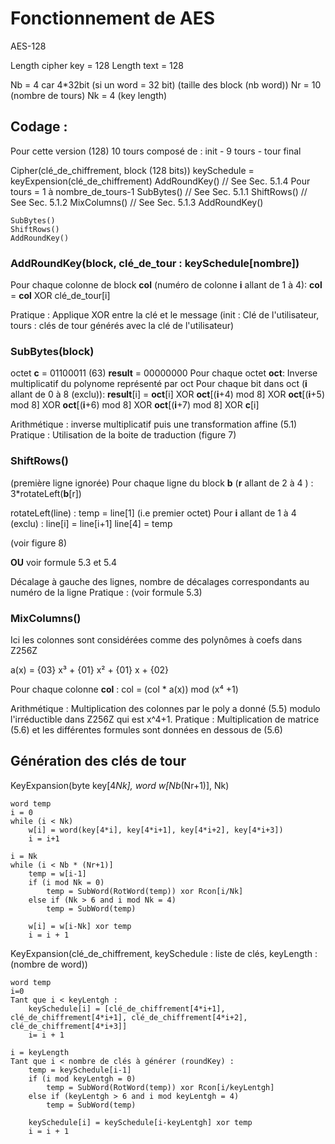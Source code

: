 # Fonctionnement de AES

AES-128

Length cipher key = 128
Length text = 128

Nb = 4 car 4*32bit (si un word = 32 bit) (taille des block (nb word))
Nr = 10 (nombre de tours)
Nk = 4 (key length)


## Codage :

Pour cette version (128) 10 tours composé de : init - 9 tours - tour final

Cipher(clé_de_chiffrement, block (128 bits))
    keySchedule = keyExpension(clé_de_chiffrement)
    AddRoundKey() // See Sec. 5.1.4
    Pour tours = 1 à nombre_de_tours-1
        SubBytes() // See Sec. 5.1.1
        ShiftRows() // See Sec. 5.1.2
        MixColumns() // See Sec. 5.1.3
        AddRoundKey()

    SubBytes()
    ShiftRows()
    AddRoundKey()



### AddRoundKey(block, clé_de_tour : keySchedule[nombre])

Pour chaque colonne de block **col** (numéro de colonne **i** allant de 1 à 4):
    **col** = **col** XOR clé_de_tour[i]

Pratique : Applique XOR entre la clé et le message (init : Clé de l'utilisateur, tours : clés de tour générés avec la clé de l'utilisateur)

### SubBytes(block)

octet **c** = 01100011 (63)
**result** = 00000000
Pour chaque octet **oct**:
    Inverse multiplicatif du polynome représenté par oct
    Pour chaque bit dans oct (**i** allant de 0 à 8 (exclu)):
        **result**[i] = **oct**[i] XOR **oct**[(**i**+4) mod 8] XOR **oct**[(**i**+5) mod 8] XOR **oct**[(**i**+6) mod 8] XOR **oct**[(**i**+7) mod 8] XOR **c**[i]
    

Arithmétique : inverse multiplicatif puis une transformation affine (5.1)
Pratique : Utilisation de la boite de traduction (figure 7)

### ShiftRows()

(première ligne ignorée)
Pour chaque ligne du block **b** (**r** allant de 2 à 4 ) :
    3*rotateLeft(**b**[r])

rotateLeft(line) :
    temp = line[1] (i.e premier octet)
    Pour **i** allant de 1 à 4 (exclu) :
        line[i] = line[i+1]
    line[4] = temp

(voir figure 8)

**OU** voir formule 5.3 et 5.4

Décalage à gauche des lignes, nombre de décalages correspondants au numéro de la ligne
Pratique : (voir formule 5.3)

### MixColumns()

Ici les colonnes sont considérées comme des polynômes à coefs dans Z256Z

a(x) = {03} x³ + {01} x² + {01} x + {02}

Pour chaque colonne **col** :
    col = (col * a(x)) mod (x⁴ +1)


Arithmétique : Multiplication des colonnes par le poly a donné (5.5) modulo l'irréductible dans Z256Z qui est x^4+1.
Pratique : Multiplication de matrice (5.6) et les différentes formules sont données en dessous de (5.6)

## Génération des clés de tour

KeyExpansion(byte key[4*Nk], word w[Nb*(Nr+1)], Nk)

    word temp
    i = 0
    while (i < Nk)
        w[i] = word(key[4*i], key[4*i+1], key[4*i+2], key[4*i+3])
        i = i+1

    i = Nk
    while (i < Nb * (Nr+1)]
        temp = w[i-1]
        if (i mod Nk = 0)
            temp = SubWord(RotWord(temp)) xor Rcon[i/Nk]
        else if (Nk > 6 and i mod Nk = 4)
            temp = SubWord(temp)

        w[i] = w[i-Nk] xor temp
        i = i + 1

KeyExpansion(clé_de_chiffrement, keySchedule : liste de clés, keyLength : (nombre de word))

    word temp
    i=0
    Tant que i < keyLentgh :
        keySchedule[i] = [clé_de_chiffrement[4*i+1], clé_de_chiffrement[4*i+1], clé_de_chiffrement[4*i+2], clé_de_chiffrement[4*i+3]]
        i= i + 1
    
    i = keyLength
    Tant que i < nombre de clés à générer (roundKey) :
        temp = keySchedule[i-1]
        if (i mod keyLentgh = 0)
            temp = SubWord(RotWord(temp)) xor Rcon[i/keyLentgh]
        else if (keyLentgh > 6 and i mod keyLentgh = 4)
            temp = SubWord(temp)

        keySchedule[i] = keySchedule[i-keyLentgh] xor temp
        i = i + 1